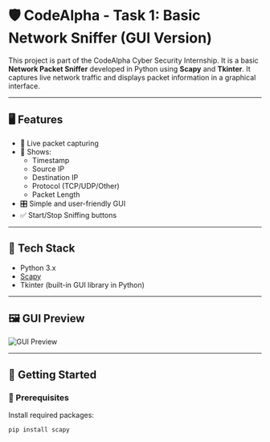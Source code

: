 # 🛡️ CodeAlpha - Task 1: Basic Network Sniffer (GUI Version)

This project is part of the CodeAlpha Cyber Security Internship. It is a basic **Network Packet Sniffer** developed in Python using **Scapy** and **Tkinter**. It captures live network traffic and displays packet information in a graphical interface.

---

## 🖥️ Features

- 📡 Live packet capturing
- 🧾 Shows:
  - Timestamp
  - Source IP
  - Destination IP
  - Protocol (TCP/UDP/Other)
  - Packet Length
- 🎛️ Simple and user-friendly GUI
- ✅ Start/Stop Sniffing buttons

---

## 🧰 Tech Stack

- Python 3.x
- [Scapy](https://scapy.readthedocs.io/en/latest/)
- Tkinter (built-in GUI library in Python)

---

## 🖼️ GUI Preview

![GUI Preview](screenshot.png)

---

## 🚀 Getting Started

### 🔧 Prerequisites

Install required packages:

```bash
pip install scapy
